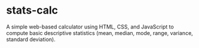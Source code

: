 # stats-calc
A simple web-based calculator using HTML, CSS, and JavaScript to compute basic descriptive statistics (mean, median, mode, range, variance, standard deviation).
